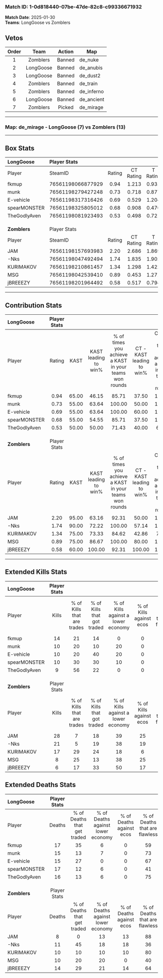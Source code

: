 ### Match ID: 1-0d818440-07be-47de-82c8-c99336671932  
**Match Date**: 2025-01-30  
**Teams**: LongGoose vs Zomblers  

## Vetos  

| Order | Team | Action | Map |
| :---: | :--: | :----: | --- |
| 1 | Zomblers | Banned | de_nuke |
| 2 | LongGoose | Banned | de_anubis |
| 3 | LongGoose | Banned | de_dust2 |
| 4 | Zomblers | Banned | de_train |
| 5 | Zomblers | Banned | de_inferno |
| 6 | LongGoose | Banned | de_ancient |
| 7 | Zomblers | Picked | de_mirage |

---  

### **Map**: de_mirage - LongGoose (7) vs Zomblers (13)  
---  

## Box Stats  

| **LongGoose** | Player Stats      |        |           |          |       |       |       |         |        |      |     |
| :- | :- | :-: | :-: | :-: | :-: | :-: | :-: | :-: | :-: | :-: | :-: |
| Player        | SteamID           | Rating | CT Rating | T Rating | KAST  |  ADR  | Kills | Assists | Deaths | K/D  | HS% |
| fkmup         | 76561198066877929 |  0.94  |   1.213   |  0.931   | 65.00 | 75.6  |  14   |    2    |   17   | 0.82 | 64  |
| munk          | 76561198279427248 |  0.73  |   0.718   |  0.877   | 55.00 | 66.4  |  10   |    4    |   15   | 0.67 | 50  |
| E-vehicle     | 76561198317316426 |  0.69  |   0.529   |  1.204   | 55.00 | 58.4  |  10   |    2    |   15   | 0.67 | 60  |
| spearMONSTER  | 76561198325805012 |  0.68  |   0.908   |  0.476   | 55.00 | 71.3  |  10   |    2    |   17   | 0.59 | 30  |
| TheGodlyAven  | 76561198081923493 |  0.53  |   0.498   |  0.721   | 50.00 | 43.1  |   9   |    1    |   16   | 0.56 | 55  |
|               |                   |        |           |          |       |       |       |         |        |      |     |
|               |                   |        |           |          |       |       |       |         |        |      |     |
|               |                   |        |           |          |       |       |       |         |        |      |     |
| **Zomblers**  | Player Stats      |        |           |          |       |       |       |         |        |      |     |
| Player        | SteamID           | Rating | CT Rating | T Rating | KAST  |  ADR  | Kills | Assists | Deaths | K/D  | HS% |
| JAM           | 76561198157693983 |  2.20  |   2.686   |  1.869   | 95.00 | 129.4 |  28   |    6    |   8    | 3.50 | 42  |
| -Nks          | 76561198047492494 |  1.74  |   1.835   |  1.902   | 90.00 | 115.8 |  21   |    7    |   11   | 1.91 | 52  |
| KURIMAKOV     | 76561198210861457 |  1.34  |   1.298   |  1.422   | 75.00 | 77.3  |  17   |    4    |   10   | 1.70 | 58  |
| MSG           | 76561198042539410 |  0.89  |   0.453   |  1.271   | 75.00 | 57.1  |   8   |    4    |   10   | 0.80 | 12  |
| jBREEEZY      | 76561198201964492 |  0.58  |   0.517   |  0.794   | 60.00 | 50.4  |   6   |    6    |   14   | 0.43 | 50  |
---  

## Contribution Stats  

| **LongGoose** | Player Stats |       |                      |                                                        |                           |                                                             |                          |                                                            |
| :- | :-: | :-: | :-: | :-: | :-: | :-: | :-: | :-: |
| Player        |    Rating    | KAST  | KAST leading to win% | % of times you achieve a KAST in your teams won rounds | CT - KAST leading to win% | CT - % of times you achieve a KAST in your teams won rounds | T - KAST leading to win% | T - % of times you achieve a KAST in your teams won rounds |
| fkmup         |     0.94     | 65.00 |        46.15         |                         85.71                          |           37.50           |                           100.00                            |          60.00           |                           75.00                            |
| munk          |     0.73     | 55.00 |        63.64         |                         100.00                         |           50.00           |                           100.00                            |          80.00           |                           100.00                           |
| E-vehicle     |     0.69     | 55.00 |        63.64         |                         100.00                         |           60.00           |                           100.00                            |          66.67           |                           100.00                           |
| spearMONSTER  |     0.68     | 55.00 |        54.55         |                         85.71                          |           37.50           |                           100.00                            |          100.00          |                           75.00                            |
| TheGodlyAven  |     0.53     | 50.00 |        50.00         |                         71.43                          |           40.00           |                            66.67                            |          60.00           |                           75.00                            |
|               |              |       |                      |                                                        |                           |                                                             |                          |                                                            |
|               |              |       |                      |                                                        |                           |                                                             |                          |                                                            |
|               |              |       |                      |                                                        |                           |                                                             |                          |                                                            |
| **Zomblers**  | Player Stats |       |                      |                                                        |                           |                                                             |                          |                                                            |
| Player        |    Rating    | KAST  | KAST leading to win% | % of times you achieve a KAST in your teams won rounds | CT - KAST leading to win% | CT - % of times you achieve a KAST in your teams won rounds | T - KAST leading to win% | T - % of times you achieve a KAST in your teams won rounds |
| JAM           |     2.20     | 95.00 |        63.16         |                         92.31                          |           50.00           |                           100.00                            |          72.73           |                           88.89                            |
| -Nks          |     1.74     | 90.00 |        72.22         |                         100.00                         |           57.14           |                           100.00                            |          81.82           |                           100.00                           |
| KURIMAKOV     |     1.34     | 75.00 |        73.33         |                         84.62                          |           42.86           |                            75.00                            |          100.00          |                           88.89                            |
| MSG           |     0.89     | 75.00 |        86.67         |                         100.00                         |           80.00           |                           100.00                            |          90.00           |                           100.00                           |
| jBREEEZY      |     0.58     | 60.00 |        100.00        |                         92.31                          |          100.00           |                           100.00                            |          100.00          |                           88.89                            |
---  

## Extended Kills Stats  

| **LongGoose** | Player Stats |                            |                            |                                    |                         |                              |                                 |                                       |                    |           |
| :- | :-: | :-: | :-: | :-: | :-: | :-: | :-: | :-: | :-: | :-: |
| Player        |    Kills     | % of Kills that are trades | % of Kills that got traded | % of Kills against a lower economy | % of Kills against ecos | % of Kills that are flawless | % of Kills that are close duels | % of Kills that are assisted by flash | Pistol Round Kills | AWP Kills |
| fkmup         |      14      |             21             |             14             |                 0                  |            0            |              64              |               14                |                   7                   |         1          |     0     |
| munk          |      10      |             20             |             10             |                 20                 |            0            |              80              |               10                |                   0                   |         1          |     6     |
| E-vehicle     |      10      |             20             |             40             |                 20                 |            0            |              50              |               20                |                   0                   |         1          |     0     |
| spearMONSTER  |      10      |             30             |             30             |                 10                 |            0            |              50              |               10                |                   0                   |         0          |     0     |
| TheGodlyAven  |      9       |             56             |             22             |                 0                  |            0            |              56              |               11                |                   0                   |         0          |     0     |
|               |              |                            |                            |                                    |                         |                              |                                 |                                       |                    |           |
|               |              |                            |                            |                                    |                         |                              |                                 |                                       |                    |           |
|               |              |                            |                            |                                    |                         |                              |                                 |                                       |                    |           |
| **Zomblers**  | Player Stats |                            |                            |                                    |                         |                              |                                 |                                       |                    |           |
| Player        |    Kills     | % of Kills that are trades | % of Kills that got traded | % of Kills against a lower economy | % of Kills against ecos | % of Kills that are flawless | % of Kills that are close duels | % of Kills that are assisted by flash | Pistol Round Kills | AWP Kills |
| JAM           |      28      |             7              |             18             |                 39                 |           25            |              61              |                4                |                   0                   |         3          |    10     |
| -Nks          |      21      |             5              |             19             |                 38                 |           19            |              48              |                0                |                   0                   |         0          |     0     |
| KURIMAKOV     |      17      |             29             |             24             |                 18                 |            6            |              65              |               12                |                   6                   |         5          |     0     |
| MSG           |      8       |             25             |             13             |                 38                 |           25            |              88              |                0                |                  25                   |         1          |     0     |
| jBREEEZY      |      6       |             17             |             33             |                 50                 |           17            |              83              |                0                |                   0                   |         1          |     0     |
## Extended Deaths Stats  

| **LongGoose** | Player Stats |                             |                                   |                          |                               |                            |                           |               |
| :- | :-: | :-: | :-: | :-: | :-: | :-: | :-: | :-: |
| Player        |    Deaths    | % of Deaths that get traded | % of Deaths against lower economy | % of Deaths against ecos | % of Deaths that are flawless | % of Deaths that are close | % of Deaths while blinded | Deaths to AWP |
| fkmup         |      17      |             35              |                 6                 |            0             |              59               |             6              |             0             |       1       |
| munk          |      15      |             13              |                 7                 |            0             |              73               |             7              |            13             |       1       |
| E-vehicle     |      15      |             27              |                 0                 |            0             |              67               |             7              |             0             |       2       |
| spearMONSTER  |      17      |             12              |                 6                 |            0             |              41               |             0              |             0             |       2       |
| TheGodlyAven  |      16      |             13              |                 6                 |            0             |              75               |             0              |             6             |       4       |
|               |              |                             |                                   |                          |                               |                            |                           |               |
|               |              |                             |                                   |                          |                               |                            |                           |               |
|               |              |                             |                                   |                          |                               |                            |                           |               |
| **Zomblers**  | Player Stats |                             |                                   |                          |                               |                            |                           |               |
| Player        |    Deaths    | % of Deaths that get traded | % of Deaths against lower economy | % of Deaths against ecos | % of Deaths that are flawless | % of Deaths that are close | % of Deaths while blinded | Deaths to AWP |
| JAM           |      8       |              0              |                13                 |            13            |              88               |             0              |             0             |       1       |
| -Nks          |      11      |             45              |                18                 |            18            |              36               |             18             |             0             |       1       |
| KURIMAKOV     |      10      |             10              |                10                 |            10            |              80               |             0              |             0             |       0       |
| MSG           |      10      |             20              |                20                 |            0             |              40               |             30             |            10             |       2       |
| jBREEEZY      |      14      |             29              |                21                 |            14            |              64               |             14             |             0             |       2       |
